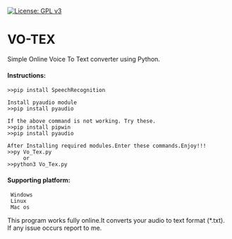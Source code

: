 [![License: GPL v3](https://img.shields.io/badge/License-GPLv3-blue.svg)](https://www.gnu.org/licenses/gpl-3.0)

# VO-TEX
Simple Online Voice To Text converter using Python.


#### Instructions:  

    >>pip install SpeechRecognition
    
    Install pyaudio module
    >>pip install pyaudio
            
    If the above command is not working. Try these.
    >>pip install pipwin
    >>pip install pyaudio
    
    After Installing required modules.Enter these commands.Enjoy!!!
    >>py Vo_Tex.py
         or
    >>python3 Vo_Tex.py

#### Supporting platform:
     Windows
     Linux
     Mac os
    
This program works fully online.It converts your audio to text format (*.txt).
If any issue occurs report to me.
